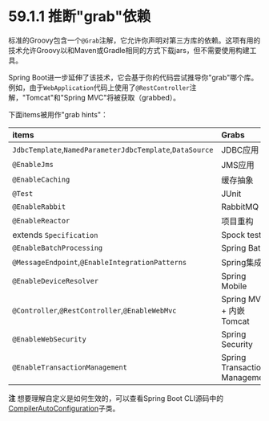 # 59.1.1 推断"grab"依赖

标准的Groovy包含一个`@Grab`注解，它允许你声明对第三方库的依赖。这项有用的技术允许Groovy以和Maven或Gradle相同的方式下载jars，但不需要使用构建工具。

Spring Boot进一步延伸了该技术，它会基于你的代码尝试推导你"grab"哪个库。例如，由于`WebApplication`代码上使用了`@RestController`注解，"Tomcat"和"Spring MVC"将被获取（grabbed）。

下面items被用作"grab hints"：

| items | Grabs |
| :--- | :--- |
| `JdbcTemplate`,`NamedParameterJdbcTemplate`,`DataSource` | JDBC应用 |
| `@EnableJms` | JMS应用 |
| `@EnableCaching` | 缓存抽象 |
| `@Test` | JUnit |
| `@EnableRabbit` | RabbitMQ |
| `@EnableReactor` | 项目重构 |
| extends `Specification` | Spock test |
| `@EnableBatchProcessing` | Spring Batch |
| `@MessageEndpoint`,`@EnableIntegrationPatterns` | Spring集成 |
| `@EnableDeviceResolver` | Spring Mobile |
| `@Controller`,`@RestController`,`@EnableWebMvc` | Spring MVC + 内嵌Tomcat |
| `@EnableWebSecurity` | Spring Security |
| `@EnableTransactionManagement` | Spring Transaction Management |

**注** 想要理解自定义是如何生效的，可以查看Spring Boot CLI源码中的[CompilerAutoConfiguration](http://github.com/spring-projects/spring-boot/tree/master/spring-boot-cli/src/main/java/org/springframework/boot/cli/compiler/CompilerAutoConfiguration.java)子类。

